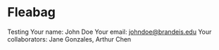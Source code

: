 # Fleabag
Testing
Your name: John Doe
Your email: johndoe@brandeis.edu
Your collaborators: Jane Gonzales, Arthur Chen
